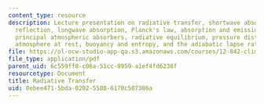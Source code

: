 ```yaml
---
content_type: resource
description: Lecture presentation on radiative transfer, shortwave absorption, shortwave
  reflection, longwave absorption, Planck's law, absorption and emission in a gas,
  principal atmospheric absorbers, radiative equilibrium, pressure distribution in
  atmosphere at rest, buoyancy and entropy, and the adiabatic lapse rate.
file: https://ol-ocw-studio-app-qa.s3.amazonaws.com/courses/12-842-climate-physics-and-chemistry-fall-2008/0ebee4715bda020255886170c507386a_part3_lec2.pdf
file_type: application/pdf
parent_uid: 6c559ff8-c06a-51cc-8959-a1ef4fd6238f
resourcetype: Document
title: Radiative Transfer
uid: 0ebee471-5bda-0202-5588-6170c507386a
---
```

